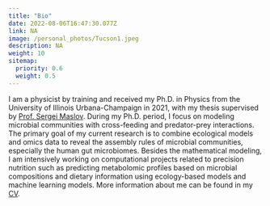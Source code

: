 ```yaml
---
title: "Bio"
date: 2022-08-06T16:47:30.077Z
link: NA
image: /personal_photos/Tucson1.jpeg
description: NA
weight: 10
sitemap:
  priority: 0.6
  weight: 0.5
---
```


<!-- {{< figure src="/personal_photos/Page1.jpeg" width="60%" title="" >}} \-->

I am a physicist by training and received my Ph.D. in Physics from the University of Illinois Urbana-Champaign in 2021, with my thesis supervised by [Prof. Sergei Maslov](https://maslov.bioengineering.illinois.edu/). During my Ph.D. period, I focus on modeling microbial communities with cross-feeding and predator-prey interactions. The primary goal of my current research is to combine ecological models and omics data to reveal the assembly rules of microbial communities, especially the human gut microbiomes. Besides the mathematical modeling, I am intensively working on computational projects related to precision nutrition such as predicting metabolomic profiles based on microbial compositions and dietary information using ecology-based models and machine learning models. More information about me can be found in my [CV](/TongWang_CV.pdf).

<!-- {{< youtube FizSk5h_akw>}} \-->

<!--

This page represents the landing page for "publications" section. It is also shown under the homepage header for "publications". It should be therefore relatively short and sweet.

\-->